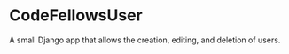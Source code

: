 CodeFellowsUser
===============

A small Django app that allows the creation, editing, and deletion of users.
